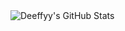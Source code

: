 <img src="https://streak-stats.demolab.com?user=Deeffyy\&hide\_border=true" alt="Deeffyy's GitHub Stats" />


